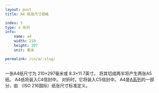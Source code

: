 ```yaml
---
layout: post
title: A4 纸张尺寸规格

index: 5
type: a 系列
info:
    name: a4
    width: 210
    height: 297
    unit: 毫米

permalink: /cn/a/:slug/
---
```


一张A4纸尺寸为 210×297毫米或 8.3×11.7英寸。 将其切成两半将产生两张A5纸。 A4纸将装入C4信封中。 对折时，它将装入C5信封中。 A4是[A系列](/cn/a)的一部分，由 （ISO 216国际）纸张尺寸标准定义。
